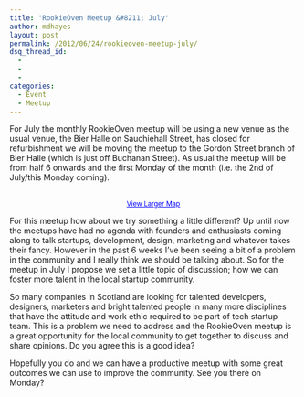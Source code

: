 ```yaml
---
title: 'RookieOven Meetup &#8211; July'
author: mdhayes
layout: post
permalink: /2012/06/24/rookieoven-meetup-july/
dsq_thread_id:
  - 
  - 
  - 
categories:
  - Event
  - Meetup
---
```

For July the monthly RookieOven meetup will be using a new venue as the usual venue, the Bier Halle on Sauchiehall Street, has closed for refurbishment we will be moving the meetup to the Gordon Street branch of Bier Halle (which is just off Buchanan Street). As usual the meetup will be from half 6 onwards and the first Monday of the month (i.e. the 2nd of July/this Monday coming).

<p style="text-align: center;">
  <br /> <small><a style="color: #0000ff; text-align: left;" href="https://maps.google.co.uk/maps?ie=UTF8&q=bier+halle&fb=1&gl=uk&hq=bier+halle&hnear=0x488815562056ceeb:0x71e683b805ef511e,Glasgow&cid=0,0,6407281753336258014&ll=55.860453,-4.254766&spn=0.006295,0.006295&t=w&iwloc=A&source=embed">View Larger Map</a></small>
</p>

For this meetup how about we try something a little different? Up until now the meetups have had no agenda with founders and enthusiasts coming along to talk startups, development, design, marketing and whatever takes their fancy. However in the past 6 weeks I&#8217;ve been seeing a bit of a problem in the community and I really think we should be talking about. So for the meetup in July I propose we set a little topic of discussion; how we can foster more talent in the local startup community.

So many companies in Scotland are looking for talented developers, designers, marketers and bright talented people in many more disciplines that have the attitude and work ethic required to be part of tech startup team. This is a problem we need to address and the RookieOven meetup is a great opportunity for the local community to get together to discuss and share opinions. Do you agree this is a good idea?

Hopefully you do and we can have a productive meetup with some great outcomes we can use to improve the community. See you there on Monday?